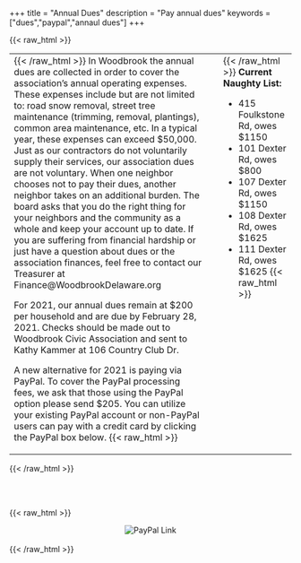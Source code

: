 +++
title = "Annual Dues"
description = "Pay annual dues"
keywords = ["dues","paypal","annaul dues"]
+++

{{< raw_html >}}
<table style="width: 100%;">
  <tbody>
    <tr>
      <td style="width: 70%;">{{< /raw_html >}} 
In Woodbrook the annual dues are collected in order to cover the association’s annual operating expenses.  These expenses include but are not limited to: road snow removal, street tree maintenance (trimming, removal, plantings), common area maintenance, etc.  In a typical year, these expenses can exceed $50,000.  Just as our contractors do not voluntarily supply their services, our association dues are not voluntary.  When one neighbor chooses not to pay their dues, another neighbor takes on an additional burden.  The board asks that you do the right thing for your neighbors and the community as a whole and keep your account up to date.  If you are suffering from financial hardship or just have a question about dues or the association finances, feel free to contact our Treasurer at Finance@WoodbrookDelaware.org

For 2021, our annual dues remain at $200 per household and are due by February 28, 2021.  Checks should be made out to Woodbrook Civic Association and sent to Kathy Kammer at 106 Country Club Dr.  

A new alternative for 2021 is paying via PayPal.  To cover the PayPal processing fees, we ask that those using the PayPal option please send $205.  You can utilize your existing PayPal account or non-PayPal users can pay with a credit card by clicking the PayPal box below. {{< raw_html >}}</td>
      <td>&nbsp; &nbsp; &nbsp; &nbsp; &nbsp; &nbsp; </td>
      <td style="vertical-align:top;">{{< /raw_html >}} 
**Current Naughty List:**

 * 415 Foulkstone Rd, owes $1150
 * 101 Dexter Rd, owes $800
 * 107 Dexter Rd, owes $1150
 * 108 Dexter Rd, owes $1625
 * 111 Dexter Rd, owes $1625 
 {{< raw_html >}}</td>
    </tr>
  </tbody>
</table>
{{< /raw_html >}}

</br>&nbsp;</br>

{{< raw_html >}}
    <div style="display:flex;justify-content:center;align-items:center;">
        <img src="/img/paypay_sample.png" alt="PayPal Link">
    </div>
<br>
{{< /raw_html >}}

<!-- following is Hugo markdown to show the image, however, centering the image with markdown wasn't apparent
<!-- ![PayPal Link](/img/paypay_sample.png) -->
